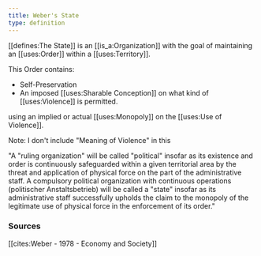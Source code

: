 ```yaml
---
title: Weber's State
type: definition
---
```

[[defines:The State]] is an [[is_a:Organization]] with the goal of maintaining an [[uses:Order]] within a [[uses:Territory]].

This Order contains:
 - Self-Preservation
 - An imposed [[uses:Sharable Conception]] on what kind of [[uses:Violence]] is permitted.

 using an implied or actual [[uses:Monopoly]] on the [[uses:Use of Violence]].

Note: I don't include "Meaning of Violence" in this

"A "ruling organization" will be called "political" insofar as its existence and order is continuously safeguarded within a given territorial area by the threat and application of physical force on the part of the administrative staff. A compulsory political organization with continuous operations (politischer Anstaltsbetrieb) will be called a "state" insofar as its administrative staff successfully upholds the claim to the monopoly of the legitimate use of physical force in the enforcement of its order."

### Sources

[[cites:Weber - 1978 - Economy and Society]]